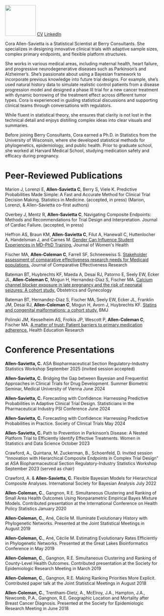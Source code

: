 <img src="https://coraallensavietta.github.io/pic2.jpg" width="100">
<a href="https://coraallensavietta.github.io/CAllenSavietta_CV_202508.pdf" target="_blank">CV</a>
<a href="https://www.linkedin.com/in/cora-allen-savietta/" target="_blank">LinkedIn</a>

Cora Allen-Savietta is a Statistical Scientist at Berry Consultants. She specializes in designing innovative clinical trials with adaptive sample sizes, complex primary endpoints, and flexible platform structures. 

She works in various medical areas, including maternal health, heart failure, and progressive neurodegenerative diseases such as Parkinson’s and Alzheimer’s. She’s passionate about using a Bayesian framework to incorporate previous knowledge into future trial designs. For example, she’s used natural history data to simulate realistic control patients from a disease progression model and designed a phase III trial for a new cancer treatment with dynamic borrowing of the treatment effect across different tumor types. Cora is experienced in guiding statistical discussions and supporting clinical teams through conversations with regulators. 

While fluent in statistical theory, she ensures that clarity is not lost in the technical detail and enjoys distilling complex ideas into clear visuals and summaries. 

Before joining Berry Consultants, Cora earned a Ph.D. in Statistics from the University of Wisconsin, where she developed statistical methods for phylogenetics, epidemiology, and public health. Prior to graduate school, she worked at Harvard Medical School, studying medication safety and efficacy during pregnancy.

# Peer-Reviewed Publications  
Marion J, Lorenzi E, **Allen-Savietta C**, Berry S, Viele K. Predictive Probabilities Made Simple: A Fast and Accurate Method for Clinical Trial Decision Making. Statistics in Medicine. (accepted, in press) (Marion, Lorenzi, & Allen-Savietta co-first authors)

Overbey J, Mentz R, **Allen-Savietta C**, Navigating Composite Endpoints: Methods and Recommendations for Trial Design and Interpretation. Journal of Cardiac Failure. (accepted, in press)

Heffron AS, Braun KM, **Allen-Savietta C**, Filut A, Hanewall C, Huttenlocher A, Handelsman J, and Carnes M. <a href="https://www.liebertpub.com/doi/abs/10.1089/jwh.2019.8094" target="_blank">Gender Can Influence Student Experiences in MD–PhD Training.</a> Journal of Women's Health  

Fischer MA, **Allen-Coleman C**, Farrell SF, Schneeweiss S. <a href="https://pubmed.ncbi.nlm.nih.gov/26388438/" target="_blank">Stakeholder assessment of comparative effectiveness research needs for Medicaid
populations.</a> Journal of Comparative Effectiveness Research  

Bateman BT, Huybrechts KF, Maeda A, Desai RJ, Patorno E, Seely EW, Ecker JL, **Allen-Coleman C**, Mogun H, Hernandez-Diaz S, Fischer MA. <a href="https://pubmed.ncbi.nlm.nih.gov/26241414/" target="_blank">Calcium channel blocker exposure in late pregnancy and the risk of neonatal seizures: A cohort
study.</a> Obstetrics and Gynecology  

Bateman BT, Hernandez-Diaz S, Fischer MA, Seely EW, Ecker JL, Franklin JM, Desai RJ, **Allen-Coleman C**, Mogun H, Avorn J, Huybrechts KF. <a href="https://www.bmj.com/content/350/bmj.h1035" target="_blank">Statins and congenital malformations: a cohort study.</a> BMJ  

Polinski JM, Kesselheim AS, Frolkis JP, Wescott P, **Allen-Coleman C**, Fischer MA. <a href="https://pubmed.ncbi.nlm.nih.gov/24838119/" target="_blank">A matter of trust: Patient barriers to primary medication adherence.</a> Health Education Research  

# Conference Presentations  

**Allen-Savietta, C.** ASA Biopharmaceutical Section Regulatory-Industry Statistics Workshop September 2025 (invited session accepted)

**Allen-Savietta, C.** Bridging the Gap between Bayesian and Frequentist Approaches in Clinical Trials for Drug Development. Summer Biometric Seminar, Medical University of Vienna June 2024

**Allen-Savietta, C.** Forecasting with Confidence: Harnessing Predictive Probabilities in Adaptive Clinical Trial Design. Statisticians in the Pharmaceutical Industry PSI Conference June 2024

**Allen-Savietta, C.** Forecasting with Confidence: Harnessing Predictive Probabilities in Practice. Society of Clinical Trials May 2024

**Allen-Savietta, C.** Path to Prevention in Parkinson’s Disease: A Nested Platform Trial to Efficiently Identify Effective Treatments. Women in Statistics and Data Science October 2023

Crawford, A., Quintana, M. Zuckerman, B., Schoenfeld, D. Invited session “Innovation with Hierarchical Composite Endpoints in Complex Trial Design” at ASA Biopharmaceutical Section Regulatory-Industry Statistics Workshop September 2023 (served as chair)

Crawford, A. & **Allen-Savietta, C.** Flexible Bayesian Models for Hierarchical Composite Analyses. International Society for Bayesian Analysis July 2022

**Allen-Coleman, C.**, Gangnon, R.E. Simultaneous Clustering and Ranking of Small Area Health Outcomes Using Nonparametric Empirical Bayes Mixture Models. Contributed presentation at the International Conference on Health Policy Statistics January 2020  

**Allen-Coleman, C.**, Ané, Cécile M. Illuminate Evolutionary History with Phylogenetic Networks. Presented at the Joint Statistical Meetings in August 2019  

**Allen-Coleman, C.**, Ané, Cécile M. Estimating Evolutionary Rates Efficiently in Phylogenetic Networks. Presented at the Great Lakes Bioinformatics Conference in May 2019  

**Allen-Coleman, C.**, Gangnon, R.E. Simultaneous Clustering and Ranking of County-Level Health Outcomes. Contributed presentation at the Society for Epidemiologic Research Meeting in March 2019  

**Allen-Coleman, C.**, Gangnon, R.E. Making Ranking Priorities More Explicit. Contributed paper talk at the Joint Statistical Meetings in August 2018  

**Allen-Coleman, C.**, Trentham-Dietz, A., McElroy, J.A., Hampton, J.A., Newcomb, P.A., Gangnon, R.E. Geographic Location and Mortality after Breast Cancer Diagnosis. Presented at the Society for Epidemiologic Research Meeting in June 2018  
